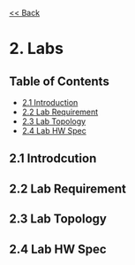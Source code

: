[<< Back](../)

# 2. Labs

<a name="toc"></a>
## Table of Contents
* [2.1 Introduction](#2.1)
* [2.2 Lab Requirement](#2.2)
* [2.3 Lab Topology](#2.3)  
* [2.4 Lab HW Spec](#2.4)  


<a name="2.1"></a>
## 2.1 Introdcution


<a name="2.2"></a>
## 2.2 Lab Requirement


<a name="2.3"></a>
## 2.3 Lab Topology


<a name="2.4"></a>
## 2.4 Lab HW Spec
